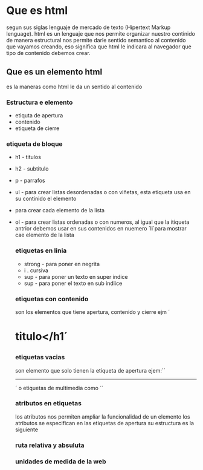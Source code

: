 # Que es html

segun sus siglas lenguaje de mercado de texto 
(Hipertext Markup lenguage).
html es un lenguaje que nos permite organizar nuestro continido de manera estructural
nos permite darle sentido semantico al contenido que vayamos creando, eso significa que html le indicara al navegador que tipo de contenido debemos crear.
## Que es un elemento html
es la maneras como html le da un sentido al contenido 
### Estructura e elemento
- etiquta de apertura 
- contenido
- etiqueta de cierre  
### etiqueta de bloque 
- h1 - titulos
- h2 - subtitulo
- p  - parrafos
- ul - para crear listas desordenadas o con viñetas, esta etiqueta usa en su continido el elemento <li> para crear cada elemento de la lista 
- ol - para crear listas ordenadas o  con numeros, al igual que la itiqueta antrior debemos usar en sus contenidos en nuemero ´li´para mostrar cae elemento de la lista
  ### etiquetas en linia 
  - strong - para poner en negrita
  - i . cursiva
  - sup - para poner un texto en super indice 
  - sup - para poner el texto en sub indiice
  ### etiquetas con contenido
  son los elementos que tiene apertura, contenido y cierre  ejm ´<h1>titulo</h1´ 
  ### etiquetas vacias 
  son elemento que solo tienen la etiqueta de apertura ejem:´´<hr>´ o etiquetas de multimedia como ´<img>´ 
  ### atributos en etiquetas 
  los atributos nos permiten ampliar la funcionalidad de un elemento los atributos se especifican en las etiquetas de apertura su estructura es la siguiente 

  ### ruta  relativa y absuluta
  ### unidades de medida de la web 
  ### 
